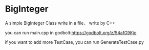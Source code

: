# BigInteger
A simple BigInteger Class write in a file， write by C++


you can run main.cpp in godbolt:https://godbolt.org/z/54afG9Kjc

if you want to add more TestCase, you can run GenerateTestCase.py
